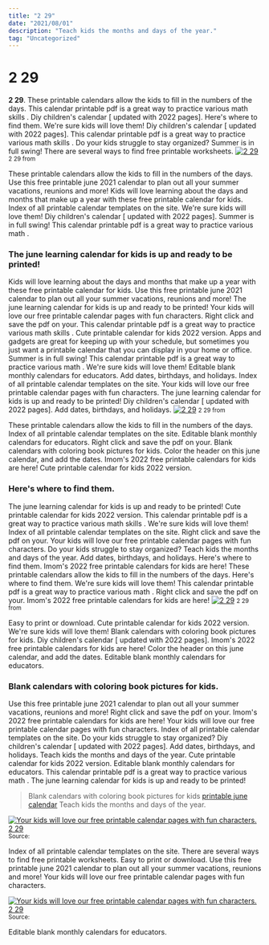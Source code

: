 ```yaml
---
title: "2 29"
date: "2021/08/01"
description: "Teach kids the months and days of the year."
tag: "Uncategorized"
---
```


# 2 29
**2 29**. These printable calendars allow the kids to fill in the numbers of the days. This calendar printable pdf is a great way to practice various math skills . Diy children&#039;s calendar [ updated with 2022 pages]. Here&#039;s where to find them. We&#039;re sure kids will love them!
Diy children&#039;s calendar [ updated with 2022 pages]. This calendar printable pdf is a great way to practice various math skills . Do your kids struggle to stay organized? Summer is in full swing! There are several ways to find free printable worksheets.
[![2 29](6830041 "2 29")](6830041)
<small>2 29 from </small>

These printable calendars allow the kids to fill in the numbers of the days. Use this free printable june 2021 calendar to plan out all your summer vacations, reunions and more! Kids will love learning about the days and months that make up a year with these free printable calendar for kids. Index of all printable calendar templates on the site. We&#039;re sure kids will love them! Diy children&#039;s calendar [ updated with 2022 pages]. Summer is in full swing! This calendar printable pdf is a great way to practice various math .

### The june learning calendar for kids is up and ready to be printed!
Kids will love learning about the days and months that make up a year with these free printable calendar for kids. Use this free printable june 2021 calendar to plan out all your summer vacations, reunions and more! The june learning calendar for kids is up and ready to be printed! Your kids will love our free printable calendar pages with fun characters. Right click and save the pdf on your. This calendar printable pdf is a great way to practice various math skills . Cute printable calendar for kids 2022 version. Apps and gadgets are great for keeping up with your schedule, but sometimes you just want a printable calendar that you can display in your home or office. Summer is in full swing! This calendar printable pdf is a great way to practice various math . We&#039;re sure kids will love them! Editable blank monthly calendars for educators. Add dates, birthdays, and holidays.
Index of all printable calendar templates on the site. Your kids will love our free printable calendar pages with fun characters. The june learning calendar for kids is up and ready to be printed! Diy children&#039;s calendar [ updated with 2022 pages]. Add dates, birthdays, and holidays.
[![2 29](6830041 "2 29")](6830041)
<small>2 29 from </small>

These printable calendars allow the kids to fill in the numbers of the days. Index of all printable calendar templates on the site. Editable blank monthly calendars for educators. Right click and save the pdf on your. Blank calendars with coloring book pictures for kids. Color the header on this june calendar, and add the dates. Imom&#039;s 2022 free printable calendars for kids are here! Cute printable calendar for kids 2022 version.

### Here&#039;s where to find them.
The june learning calendar for kids is up and ready to be printed! Cute printable calendar for kids 2022 version. This calendar printable pdf is a great way to practice various math skills . We&#039;re sure kids will love them! Index of all printable calendar templates on the site. Right click and save the pdf on your. Your kids will love our free printable calendar pages with fun characters. Do your kids struggle to stay organized? Teach kids the months and days of the year. Add dates, birthdays, and holidays. Here&#039;s where to find them. Imom&#039;s 2022 free printable calendars for kids are here! These printable calendars allow the kids to fill in the numbers of the days.
Here&#039;s where to find them. We&#039;re sure kids will love them! This calendar printable pdf is a great way to practice various math . Right click and save the pdf on your. Imom&#039;s 2022 free printable calendars for kids are here!
[![2 29](6830041 "2 29")](6830041)
<small>2 29 from </small>

Easy to print or download. Cute printable calendar for kids 2022 version. We&#039;re sure kids will love them! Blank calendars with coloring book pictures for kids. Diy children&#039;s calendar [ updated with 2022 pages]. Imom&#039;s 2022 free printable calendars for kids are here! Color the header on this june calendar, and add the dates. Editable blank monthly calendars for educators.

### Blank calendars with coloring book pictures for kids.
Use this free printable june 2021 calendar to plan out all your summer vacations, reunions and more! Right click and save the pdf on your. Imom&#039;s 2022 free printable calendars for kids are here! Your kids will love our free printable calendar pages with fun characters. Index of all printable calendar templates on the site. Do your kids struggle to stay organized? Diy children&#039;s calendar [ updated with 2022 pages]. Add dates, birthdays, and holidays. Teach kids the months and days of the year. Cute printable calendar for kids 2022 version. Editable blank monthly calendars for educators. This calendar printable pdf is a great way to practice various math . The june learning calendar for kids is up and ready to be printed!

> Blank calendars with coloring book pictures for kids [printable june calendar](https://miyokosimerly40.blogspot.com/2022/04/blank-printable-calendar-2022-pdf-long.html) Teach kids the months and days of the year.

[![Your kids will love our free printable calendar pages with fun characters. 2 29](1 "2 29")](6830041)
<small>Source: </small>

Index of all printable calendar templates on the site. There are several ways to find free printable worksheets. Easy to print or download. Use this free printable june 2021 calendar to plan out all your summer vacations, reunions and more! Your kids will love our free printable calendar pages with fun characters.

[![Your kids will love our free printable calendar pages with fun characters. 2 29](1 "2 29")](6830041)
<small>Source: </small>

Editable blank monthly calendars for educators.
